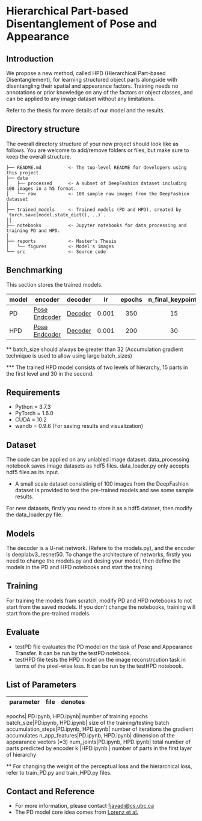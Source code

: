 # Hierarchical Part-based Disentanglement of Pose and Appearance

## Introduction
We propose a new method, called HPD (Hierarchical Part-based Disentanglement), for learning
structured object parts alongside with disentangling their spatial and appearance
factors. Training needs no annotations or prior knowledge on any of the factors
or object classes, and can be applied to any image dataset without any limitations.

Refer to the thesis for more details of our model and the results.


## Directory structure

The overall directory structure of your new project should look like as follows. You are welcome to add/remove folders or files, but make sure to keep the overall structure.

```
├── README.md          <- The top-level README for developers using this project.
├── data
│   ├── processed      <- A subset of DeepFashion dataset including 100 images in a h5 format.
│   └── raw            <- 100 sample raw images from the DeepFashion datasset 
│
├── trained_models     <- Trained models (PD and HPD), created by `torch.save(model.state_dict(), ..)`.
││
├── notebooks          <- Jupyter notebooks for data_processing and training PD and HPD. 
│
├── reports            <- Master's Thesis
│   └── figures        <- Model's images
└── src                <- Source code
```

## Benchmarking

This section stores the trained models.

model  | encoder | decoder | lr | epochs| n_final_keypoints
--------|--------|--------|:------:|:------:|:------:
PD| [Pose Endcoder](https://drive.google.com/file/d/1FQPLKfILW-rEoXvLOEZG5Zm4YF6fXcKh/view?usp=sharing) | [Decoder](https://drive.google.com/file/d/1kNa6PtS_dVK-IqLaIicn9IqbGNQJ8zmJ/view?usp=sharing)| 0.001| 350| 15
HPD| [Pose Endcoder](https://drive.google.com/file/d/19Vhbhlw6hhIcNoECw57ze2cRDmhrbSMB/view?usp=sharing) | [Decoder](https://drive.google.com/file/d/1EO3XYN7dEO1QYF1N6NiUgGkn7ss7mslm/view?usp=sharing)| 0.001 | 200 | 30

** batch_size should always be greater than 32 (Accumulation gradient technique is used to allow using large batch_sizes)

*** The trained HPD model consists of two levels of hierarchy, 15 parts in the first level and 30 in the second. 


## Requirements

- Python = 3.7.3
- PyTorch = 1.6.0
- CUDA = 10.2 
- wandb = 0.9.6 (For saving results and visualization)

## Dataset
The code can be applied on any unlabled image dataset. data_processing notebook saves image datasets as hdf5 files. data_loader.py only accepts hdf5 files as its input. 
* A small scale dataset consistinig of 100 images from  the DeepFashion dataset is provided to test the pre-trained models and see some sample results. 

For new datasets, firstly you need to store it as a hdf5 dataset, then modify the data_loader.py file. 

## Models
The decoder is a U-net network. (Refere to the models.py), and the encoder is deeplabv3_resnet50.
To change the  architecture of networks, firstly you need to change the models.py and desing your model, then define the models in the PD and HPD notebooks and start the training. 

## Training

For training the models fram scratch, modify PD and HPD notebooks to not start from the saved models. If you don't change the notebooks, training will start from the pre-trained models. 

## Evaluate
- testPD file evaluates the PD model on the task of Pose and Appearance Transfer. It can be run by the testPD notebook.
- testHPD file tests the HPD model on the image reconstrcution task in terms of the pixel-wise loss. It can be run by the testHPD notebook.

## List of Parameters
parameter  | file | denotes 
--------|:------:|:------:

epochs| PD.ipynb, HPD.ipynb| number of training epochs
batch_size|PD.ipynb, HPD.ipynb| size of the training/testing batch
accumulation_steps|PD.ipynb, HPD.ipynb| number of iterations the gradient accumulates
n_app_features|PD.ipynb, HPD.ipynb| dimension of the appearance vectors (=3)
num_joints|PD.ipynb, HPD.ipynb| total number of parts predicted by encoder
k |HPD.ipynb | number of parts in the first layer of hierarchy

** For changing the weight of the perceptual loss and the hierarchical loss, refer to train_PD.py and train_HPD.py files. 

## Contact and Reference
- For more information, please contact fjavadi@cs.ubc.ca
- The PD model core idea comes from [Lorenz et al.](https://arxiv.org/abs/1903.06946) 
